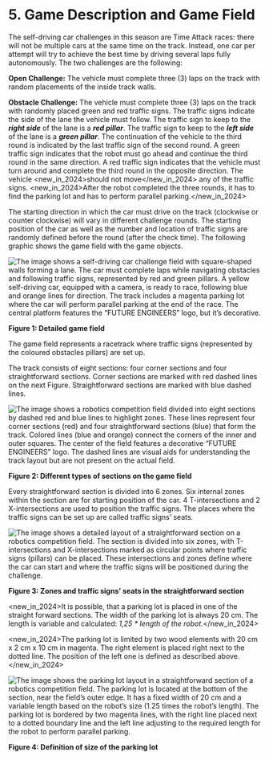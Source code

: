 # **5. Game Description and Game Field**

The self-driving car challenges in this season are Time Attack races: there will not be multiple cars at the same time on the track. Instead, one car per attempt will try to achieve the best time by driving several laps fully autonomously. The two challenges are the following:

**Open Challenge:** The vehicle must complete three (3) laps on the track with random placements of the inside track walls.

**Obstacle Challenge:** The vehicle must complete three (3) laps on the track with randomly placed green and red traffic signs. The traffic signs indicate the side of the lane the vehicle must follow. The traffic sign to keep to the ***right side*** of the lane is a ***red pillar***. The traffic sign to keep to the ***left side*** of the lane is a ***green pillar***. The continuation of the vehicle to the third round is indicated by the last traffic sign of the second round. A green traffic sign indicates that the robot must go ahead and continue the third round in the same direction. A red traffic sign indicates that the vehicle must turn around and complete the third round in the opposite direction. The vehicle <new_in_2024>should not move</new_in_2024> any of the traffic signs. <new_in_2024>After the robot completed the three rounds, it has to find the parking lot and has to perform parallel parking.</new_in_2024>

The starting direction in which the car must drive on the track (clockwise or counter clockwise) will vary in different challenge rounds. The starting position of the car as well as the number and location of traffic signs are randomly defined before the round (after the check time). The following graphic shows the game field with the game objects.

![The image shows a self-driving car challenge field with square-shaped walls forming a lane. The car must complete laps while navigating obstacles and following traffic signs, represented by red and green pillars. A yellow self-driving car, equipped with a camera, is ready to race, following blue and orange lines for direction. The track includes a magenta parking lot where the car will perform parallel parking at the end of the race. The central platform features the “FUTURE ENGINEERS” logo, but it’s decorative.](https://prod-files-secure.s3.us-west-2.amazonaws.com/bcc84f75-a08e-44e5-94e8-8418e8377ebf/b1aee6da-8d1c-48c7-92a2-614c609a94cc/image.png)

**Figure 1: Detailed game field**

The game field represents a racetrack where traffic signs (represented by the coloured obstacles pillars) are set up.

The track consists of eight sections: four corner sections and four straightforward sections. Corner sections are marked with red dashed lines on the next Figure. Straightforward sections are marked with blue dashed lines.

![The image shows a robotics competition field divided into eight sections by dashed red and blue lines to highlight zones. These lines represent four corner sections (red) and four straightforward sections (blue) that form the track. Colored lines (blue and orange) connect the corners of the inner and outer squares. The center of the field features a decorative “FUTURE ENGINEERS” logo. The dashed lines are visual aids for understanding the track layout but are not present on the actual field.](https://prod-files-secure.s3.us-west-2.amazonaws.com/bcc84f75-a08e-44e5-94e8-8418e8377ebf/611e73c1-a1cc-49ce-91db-fb62ffab085c/image.png)

**Figure 2: Different types of sections on the game field**

Every straightforward section is divided into 6 zones. Six internal zones within the section are for starting position of the car. 4 T-intersections and 2 X-intersections are used to position the traffic signs. The places where the traffic signs can be set up are called traffic signs’ seats.

![The image shows a detailed layout of a straightforward section on a robotics competition field. The section is divided into six zones, with T-intersections and X-intersections marked as circular points where traffic signs (pillars) can be placed. These intersections and zones define where the car can start and where the traffic signs will be positioned during the challenge.](https://prod-files-secure.s3.us-west-2.amazonaws.com/bcc84f75-a08e-44e5-94e8-8418e8377ebf/9acf426b-557e-4ecc-a763-07a098665250/image.png)

**Figure 3: Zones and traffic signs’ seats in the straightforward section**

<new_in_2024>It is possible, that a parking lot is placed in one of the straight forward sections. The width of the parking lot is always 20 cm. The length is variable and calculated: *1,25 * length of the robot.*</new_in_2024>

<new_in_2024>The parking lot is limited by two wood elements with 20 cm x 2 cm x 10 cm in magenta. The right element is placed right next to the dotted line. The position of the left one is defined as described above.</new_in_2024>

![The image shows the parking lot layout in a straightforward section of a robotics competition field. The parking lot is located at the bottom of the section, near the field’s outer edge. It has a fixed width of 20 cm and a variable length based on the robot’s size (1.25 times the robot’s length). The parking lot is bordered by two magenta lines, with the right line placed next to a dotted boundary line and the left line adjusting to the required length for the robot to perform parallel parking.](https://prod-files-secure.s3.us-west-2.amazonaws.com/bcc84f75-a08e-44e5-94e8-8418e8377ebf/b0d974a0-bbb2-4b70-b19d-242728187ba7/image.png)

**Figure 4: Definition of size of the parking lot**